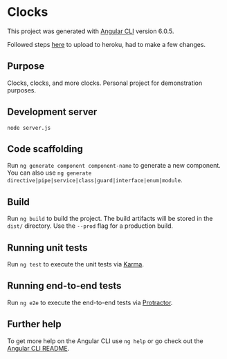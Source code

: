 # Clocks

This project was generated with [Angular CLI](https://github.com/angular/angular-cli) version 6.0.5.

Followed steps [here](https://medium.com/@hellotunmbi/how-to-deploy-angular-application-to-heroku-1d56e09c5147) to upload to heroku, had to make a few changes.

## Purpose

Clocks, clocks, and more clocks.  Personal project for demonstration purposes.

## Development server

`node server.js`

## Code scaffolding

Run `ng generate component component-name` to generate a new component. You can also use `ng generate directive|pipe|service|class|guard|interface|enum|module`.

## Build

Run `ng build` to build the project. The build artifacts will be stored in the `dist/` directory. Use the `--prod` flag for a production build.

## Running unit tests

Run `ng test` to execute the unit tests via [Karma](https://karma-runner.github.io).

## Running end-to-end tests

Run `ng e2e` to execute the end-to-end tests via [Protractor](http://www.protractortest.org/).

## Further help

To get more help on the Angular CLI use `ng help` or go check out the [Angular CLI README](https://github.com/angular/angular-cli/blob/master/README.md).
